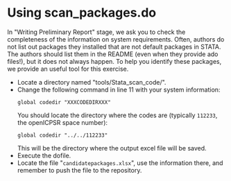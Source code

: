# Using scan_packages.do

In "Writing Preliminary Report" stage, we ask you to check the completeness of the information on system requirements. Often, authors do not list out packages they installed that are not default packages in STATA. The authors should list them in the README (even when they provide ado files!), but it does not always happen. To help you identify these packages, we provide an useful tool for this exercise.

- Locate a directory named "tools/Stata_scan_code/".
- Change the following command in line 11 with your system information:
    ```
    global codedir "XXXCODEDIRXXX"
    ``` 
    You should locate the directory where the codes are (typically `112233`, the openICPSR space number):
    ```
    global codedir "../../112233"
    ```
    This will be the directory where the output excel file will be saved.
- Execute the dofile.
- Locate the file "`candidatepackages.xlsx`", use the information there, and remember to push the file to the repository.